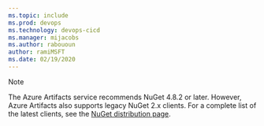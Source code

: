 ```yaml
---
ms.topic: include
ms.prod: devops
ms.technology: devops-cicd
ms.manager: mijacobs
ms.author: rabououn
author: ramiMSFT
ms.date: 02/19/2020
---
```


> [!NOTE]
> The Azure Artifacts service recommends NuGet 4.8.2 or later. However, Azure Artifacts also supports legacy NuGet 2.x clients. For a complete list of the latest clients, see the [NuGet distribution page](https://dist.nuget.org/index.html).
